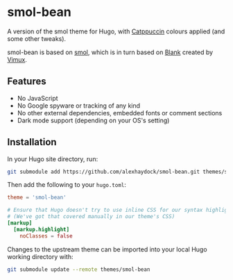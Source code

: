 # smol-bean

A version of the smol theme for Hugo, with [Catppuccin](https://catppuccin.com/) colours applied (and some other tweaks).

smol-bean is based on [smol](https://github.com/colorchestra/smol), which is in turn based on [Blank](https://github.com/Vimux/Blank) created by [Vimux](https://github.com/Vimux).

## Features

- No JavaScript
- No Google spyware or tracking of any kind
- No other external dependencies, embedded fonts or comment sections
- Dark mode support (depending on your OS's setting)

## Installation

In your Hugo site directory, run:

```sh
git submodule add https://github.com/alexhaydock/smol-bean.git themes/smol-bean
```

Then add the following to your `hugo.toml`:
```toml
theme = 'smol-bean'

# Ensure that Hugo doesn't try to use inline CSS for our syntax highlighting.
# (We've got that covered manually in our theme's CSS)
[markup]
  [markup.highlight]
    noClasses = false
```

Changes to the upstream theme can be imported into your local Hugo working directory with:
```sh
git submodule update --remote themes/smol-bean
```
